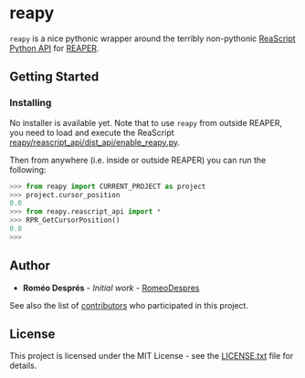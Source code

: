 # reapy

`reapy` is a nice pythonic wrapper around the terribly non-pythonic [ReaScript Python API](https://www.reaper.fm/sdk/reascript/reascripthelp.html#p "ReaScript Python API documentation") for [REAPER](https://www.reaper.fm/ "REAPER").

## Getting Started

### Installing

No installer is available yet. Note that to use `reapy` from outside REAPER, you need to load and execute the ReaScript [reapy/reascript_api/dist_api/enable_reapy.py](reapy/reascript_api/dist_api/enable_reapy.py).

Then from anywhere (i.e. inside or outside REAPER) you can run the following:

```python
>>> from reapy import CURRENT_PROJECT as project
>>> project.cursor_position
0.0
>>> from reapy.reascript_api import *
>>> RPR_GetCursorPosition()
0.0
>>> 
```

## Author

* **Roméo Després** - *Initial work* - [RomeoDespres](https://github.com/RomeoDespres)

See also the list of [contributors](https://github.com/your/project/contributors) who participated in this project.

## License

This project is licensed under the MIT License - see the [LICENSE.txt](LICENSE.txt) file for details.

